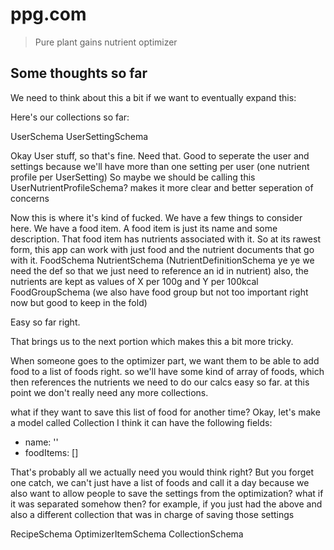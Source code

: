 # ppg.com

> Pure plant gains nutrient optimizer

## Some thoughts so far

We need to think about this a bit if we want to eventually expand this:

Here's our collections so far:

UserSchema
UserSettingSchema

Okay User stuff, so that's fine. Need that. Good to seperate the user and settings
because we'll have more than one setting per user (one nutrient profile per UserSetting)
So maybe we should be calling this UserNutrientProfileSchema? makes it more clear and better
seperation of concerns

Now this is where it's kind of fucked.
We have a few things to consider here.
We have a food item. A food item is just its name and some description.
That food item has nutrients associated with it. So at its rawest form,
this app can work with just food and the nutrient documents that go with it.
FoodSchema
NutrientSchema (NutrientDefinitionSchema ye ye we need the def so that we just need to reference an id in nutrient)
also, the nutrients are kept as values of X per 100g and Y per 100kcal
FoodGroupSchema (we also have food group but not too important right now but good to keep in the fold)

Easy so far right.

That brings us to the next portion which makes this a bit more tricky.

When someone goes to the optimizer part, we want them to be able to add food to a list of
foods right. so we'll have some kind of array of foods, which then references the nutrients we need to do our calcs
easy so far. at this point we don't really need any more collections.

what if they want to save this list of food for another time?
Okay, let's make a model called Collection
I think it can have the following fields:
* name: ''
* foodItems: []

That's probably all we actually need you would think right?
But you forget one catch, we can't just have a list of foods and call it a day because we 
also want to allow people to save the settings from the optimization?
what if it was separated somehow then? for example, if you just had the above and also
a different collection that was in charge of saving those settings

RecipeSchema
OptimizerItemSchema
CollectionSchema